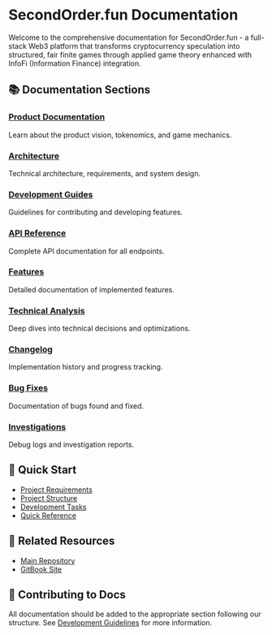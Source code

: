 # SecondOrder.fun Documentation

Welcome to the comprehensive documentation for SecondOrder.fun - a full-stack Web3 platform that transforms cryptocurrency speculation into structured, fair finite games through applied game theory enhanced with InfoFi (Information Finance) integration.

## 📚 Documentation Sections

### [Product Documentation](01-product/)
Learn about the product vision, tokenomics, and game mechanics.

### [Architecture](02-architecture/)
Technical architecture, requirements, and system design.

### [Development Guides](03-development/)
Guidelines for contributing and developing features.

### [API Reference](04-api/)
Complete API documentation for all endpoints.

### [Features](05-features/)
Detailed documentation of implemented features.

### [Technical Analysis](06-technical-analysis/)
Deep dives into technical decisions and optimizations.

### [Changelog](07-changelog/)
Implementation history and progress tracking.

### [Bug Fixes](08-bug-fixes/)
Documentation of bugs found and fixed.

### [Investigations](09-investigations/)
Debug logs and investigation reports.

## 🚀 Quick Start

- [Project Requirements](02-architecture/requirements.md)
- [Project Structure](02-architecture/structure.md)
- [Development Tasks](03-development/tasks.md)
- [Quick Reference](03-development/quick-reference.md)

## 🔗 Related Resources

- [Main Repository](https://github.com/yourusername/sof-alpha)
- [GitBook Site](https://your-gitbook-url.gitbook.io/sof-docs)

## 📝 Contributing to Docs

All documentation should be added to the appropriate section following our structure. See [Development Guidelines](03-development/frontend-guidelines.md) for more information.
